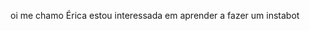oi me chamo Érica 
estou interessada em aprender a fazer um instabot

<!---
vivisilva/vivisilva is a ✨ special ✨ repository because its `README.md` (this file) appears on your GitHub profile.
You can click the Preview link to take a look at your changes.
--->
